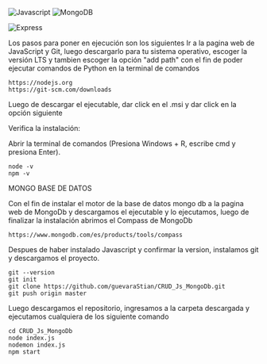 

![Javascript](https://shields.io/badge/JavaScript-F7DF1E?logo=JavaScript&logoColor=000&style=flat-square) 
![MongoDB](https://img.shields.io/badge/-MongoDB-13aa52?style=for-the-badge&logo=mongodb&logoColor=white)

![Express](https://img.shields.io/badge/express.js-000000?style=for-the-badge&logo=express&logoColor=white)

Los pasos para poner en ejecución son los siguientes Ir a la pagina web de JavaScript y Git, luego descargarlo para tu sistema operativo, escoger la versión LTS y tambien escoger la opción "add path" con el fin de poder ejecutar comandos de Python en la terminal de comandos
```Pagina web
https://nodejs.org
https://git-scm.com/downloads
```


Luego de descargar el ejecutable, dar click en el .msi y dar click en la opción siguiente

Verifica la instalación:

Abrir la terminal de comandos (Presiona Windows + R, escribe cmd y presiona Enter).
```Terminal de comandos
node -v
npm -v
```
MONGO BASE DE DATOS


Con el fin de instalar el motor de la base de datos mongo db a la pagina web de MongoDb y descargamos el ejecutable y lo ejecutamos, luego de finalizar la instalación abrimos el Compass de MongoDb
```Terminal de comandos
https://www.mongodb.com/es/products/tools/compass
```

Despues de haber instalado Javascript y confirmar la version, instalamos git y descargamos el proyecto.
```Terminal de comandos
git --version
git init
git clone https://github.com/guevaraStian/CRUD_Js_MongoDb.git
git push origin master
```


Luego descargamos el repositorio, ingresamos a la carpeta descargada y ejecutamos cualquiera de los siguiente comando
```Terminal de comandos
cd CRUD_Js_MongoDb
node index.js
nodemon index.js
npm start
```
